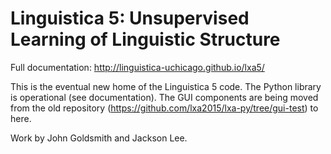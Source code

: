 Linguistica 5: Unsupervised Learning of Linguistic Structure
==========================================================

Full documentation: http://linguistica-uchicago.github.io/lxa5/

This is the eventual new home of the Linguistica 5 code.
The Python library is operational (see documentation).
The GUI components are being moved from the old repository
(https://github.com/lxa2015/lxa-py/tree/gui-test) to here.

Work by John Goldsmith and Jackson Lee.

